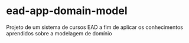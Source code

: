 # ead-app-domain-model
Projeto de um sistema de cursos EAD a fim de aplicar os conhecimentos aprendidos sobre a modelagem de domínio
